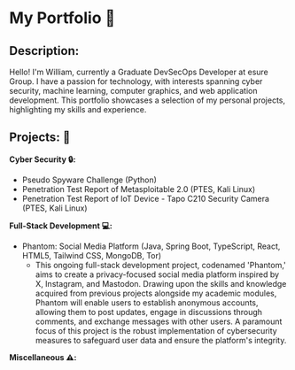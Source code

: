 # My Portfolio :page_facing_up:

## Description:
Hello! I'm William, currently a Graduate DevSecOps Developer at esure Group. I have a passion for technology, with interests spanning cyber security, machine learning, computer graphics, and web application development. This portfolio showcases a selection of my personal projects, highlighting my skills and experience.

## Projects: :file_folder:

**Cyber Security :lock::**
* Pseudo Spyware Challenge (Python)
* Penetration Test Report of Metasploitable 2.0 (PTES, Kali Linux)
* Penetration Test Report of IoT Device - Tapo C210 Security Camera (PTES, Kali Linux)

**Full-Stack Development :computer::**
* Phantom: Social Media Platform (Java, Spring Boot, TypeScript, React, HTML5, Tailwind CSS, MongoDB, Tor)
    * This ongoing full-stack development project, codenamed 'Phantom,' aims to create a privacy-focused social media platform inspired by X, Instagram, and Mastodon. Drawing upon the skills and knowledge acquired from previous projects alongside my academic modules, Phantom will enable users to establish anonymous accounts, allowing them to post updates, engage in discussions through comments, and exchange messages with other users. A paramount focus of this project is the robust implementation of cybersecurity measures to safeguard user data and ensure the platform's integrity.
 
**Miscellaneous :warning::**
